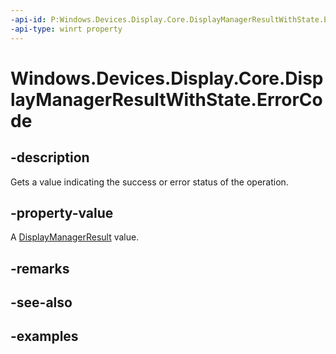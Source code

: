 ```yaml
---
-api-id: P:Windows.Devices.Display.Core.DisplayManagerResultWithState.ErrorCode
-api-type: winrt property
---
```


<!-- Property syntax.
public DisplayManagerResult ErrorCode { get; }
-->

# Windows.Devices.Display.Core.DisplayManagerResultWithState.ErrorCode

## -description
Gets a value indicating the success or error status of the operation.

## -property-value
A [DisplayManagerResult](displaymanagerresult.md) value.

## -remarks

## -see-also

## -examples
